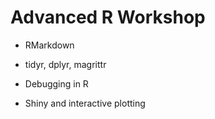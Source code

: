 # Advanced R Workshop

  + RMarkdown

  + tidyr, dplyr, magrittr

  + Debugging in R
  
  + Shiny and interactive plotting

